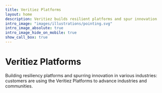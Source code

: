 ```yaml
---
title: Veritiez Platforms
layout: home
description: Veritiez builds resilient platforms and spur innovation
intro_image: "images/illustrations/pointing.svg"
intro_image_absolute: true
intro_image_hide_on_mobile: true
show_call_box: true
---
```


# Veritiez Platforms

Building resiliency platforms and spurring innovation in various industries: customers are using the Veritiez Platforms to advance industries and communities.
